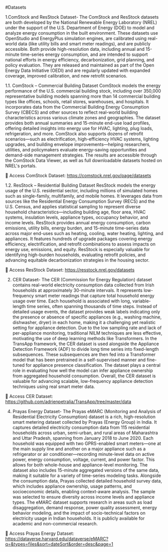 #Datasets

1.ComStock and ResStock Dataset-
The ComStock and ResStock datasets are both developed by the National Renewable Energy Laboratory (NREL) under the support of the U.S. Department of Energy (DOE) to model and analyze energy consumption in the built environment. These datasets use OpenStudio and EnergyPlus simulation engines, are calibrated using real-world data (like utility bills and smart meter readings), and are publicly accessible. Both provide high-resolution data, including annual and 15-minute time-series energy consumption, and are intended to support national efforts in energy efficiency, decarbonization, grid planning, and policy evaluation. They are released and maintained as part of the Open Energy Data Initiative (OEDI) and are regularly updated with expanded coverage, improved calibration, and new retrofit scenarios.

1.1. ComStock – Commercial Building Dataset
ComStock models the energy performance of the U.S. commercial building stock, including over 350,000 representative building models spanning more than 14 commercial building types like offices, schools, retail stores, warehouses, and hospitals. It incorporates data from the Commercial Building Energy Consumption Survey (CBECS) and other sources to reflect real-world building characteristics across various climate zones and geographies. The dataset provides both annual summaries and 15-minute end-use load profiles, offering detailed insights into energy use for HVAC, lighting, plug loads, refrigeration, and more. ComStock also supports dozens of retrofit scenarios—such as electrification, high-efficiency HVAC systems, lighting upgrades, and building envelope improvements—helping researchers, utilities, and policymakers evaluate energy-saving opportunities and demand-side management strategies. The results are accessible through the ComStock Data Viewer, as well as full downloadable datasets hosted on NREL's portals.

🔗 Access ComStock Dataset:
https://comstock.nrel.gov/page/datasets

1.2. ResStock – Residential Building Dataset
ResStock models the energy usage of the U.S. residential sector, including millions of simulated homes such as single-family, multifamily, and mobile homes. It leverages data from sources like the Residential Energy Consumption Survey (RECS) and the U.S. Census, and applies statistical sampling to represent diverse household characteristics—including building age, floor area, HVAC systems, insulation levels, appliance types, occupancy behavior, and income levels. ResStock provides annual energy consumption, carbon emissions, utility bills, energy burden, and 15-minute time-series data across major end-uses such as heating, cooling, water heating, lighting, and appliances. It features hundreds of upgrade packages covering energy efficiency, electrification, and retrofit combinations to assess impacts on energy use, emissions, and equity. ResStock is especially valuable for identifying high-burden households, evaluating retrofit policies, and advancing equitable decarbonization strategies in the housing sector.

🔗 Access ResStock Dataset:
https://resstock.nrel.gov/datasets


2. CER Dataset-
The CER (Commission for Energy Regulation) dataset contains real-world electricity consumption data collected from Irish households at approximately 30-minute intervals. It represents low-frequency smart meter readings that capture total household energy usage over time. Each household is associated with long, variable-length time series, often spanning thousands of time steps. Instead of detailed usage events, the dataset provides weak labels indicating only the presence or absence of specific appliances (e.g., washing machine, dishwasher, dryer) in each home, making it a challenging yet realistic setting for appliance detection. Due to the low sampling rate and lack of per-appliance monitoring, traditional NILM techniques are less effective, motivating the use of deep learning methods like Transformers. In the TransApp framework, the CER dataset is used alongside the Appliance Detection Framework (ADF) to divide long time series into fixed-length subsequences. These subsequences are then fed into a Transformer model that has been pretrained in a self-supervised manner and fine-tuned for appliance presence classification. The dataset plays a central role in evaluating how well the model can infer appliance ownership from aggregated household consumption. Overall, the CER dataset is valuable for advancing scalable, low-frequency appliance detection techniques using real smart meter data.

🔗 Access CER Dataset:
https://github.com/adrienpetralia/TransApp/tree/master/data


4. Prayas Energy Dataset-
The Prayas eMARC (Monitoring and Analysis of Residential Electricity Consumption) dataset is a rich, high-resolution smart metering dataset collected by Prayas (Energy Group) in India. It captures detailed electricity consumption data from 115 residential households across urban, semi-urban, and rural areas of Maharashtra and Uttar Pradesh, spanning from January 2018 to June 2020. Each household was equipped with two GPRS-enabled smart meters—one at the main supply line and another on a major appliance such as a refrigerator or air conditioner—recording minute-level data on active power, energy consumption, voltage, current, and power factor. This allows for both whole-house and appliance-level monitoring. The dataset also includes 15-minute aggregated versions of the same data, making it suitable for a variety of time-series modeling tasks. Alongside the consumption data, Prayas collected detailed household survey data, which includes appliance ownership, usage patterns, and socioeconomic details, enabling context-aware analysis. The sample was selected to ensure diversity across income levels and appliance types. The eMARC dataset supports research in areas such as load disaggregation, demand response, power quality assessment, energy behavior modeling, and the impact of socio-technical factors on electricity usage in Indian households. It is publicly available for academic and non-commercial research.

🔗 Access Prayas Energy Dataset:
https://dataverse.harvard.edu/dataverse/eMARC?q=&types=files&sort=dateSort&order=desc&page=1



